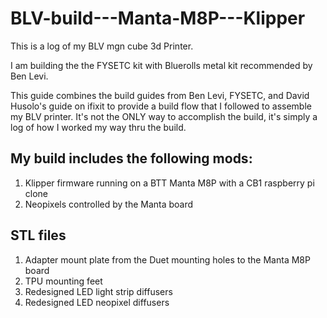 # BLV-build---Manta-M8P---Klipper

This is a log of my BLV mgn cube 3d Printer.

I am building the the FYSETC kit with Bluerolls metal kit recommended by Ben Levi. 


This guide combines the build guides from Ben Levi, FYSETC, and David Husolo's guide on ifixit to provide a build flow that I followed to assemble my BLV printer. It's not the ONLY way to accomplish the build, it's simply a log of how I worked my way thru the build. 


## My build includes the following mods:

1. Klipper firmware running on a BTT Manta M8P with a CB1 raspberry pi clone
2. Neopixels controlled by the Manta board

## STL files
1. Adapter mount plate from the Duet mounting holes to the Manta M8P board
2. TPU mounting feet
3. Redesigned LED light strip diffusers
4. Redesigned LED neopixel diffusers
